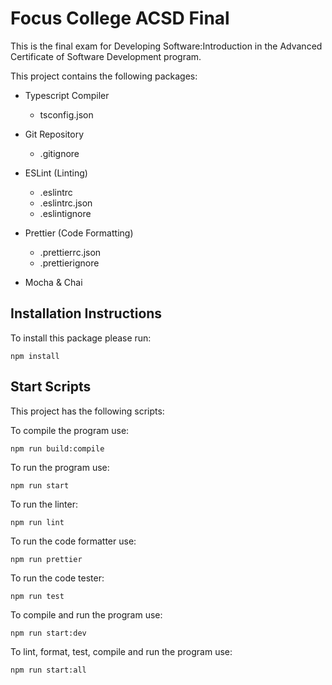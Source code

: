 # Focus College ACSD Final

This is the final exam for Developing Software:Introduction in the Advanced Certificate of Software Development program.

This project contains the following packages:

- Typescript Compiler
    - tsconfig.json

- Git Repository
    - .gitignore

- ESLint (Linting)
    - .eslintrc
    - .eslintrc.json
    - .eslintignore

- Prettier (Code Formatting)
    - .prettierrc.json
    - .prettierignore

- Mocha & Chai

## Installation Instructions

To install this package please run:

``` 
npm install 
```

## Start Scripts

This project has the following scripts:

To compile the program use:
```
npm run build:compile
```

To run the program use:
```
npm run start
```

To run the linter:
```
npm run lint
```

To run the code formatter use:
```
npm run prettier
```

To run the code tester:
```
npm run test
```

To compile and run the program use:
```
npm run start:dev
```

To lint, format, test, compile and run the program use:
```
npm run start:all
```